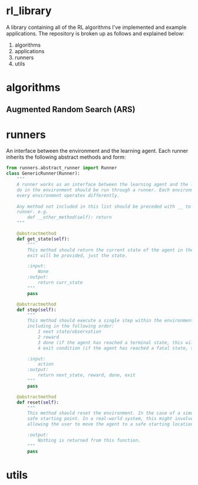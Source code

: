 # rl_library
A library containing all of the RL algorithms I've implemented and example applications. The repository is broken up as 
follows and explained below:
1. algorithms
2. applications
3. runners
4. utils

# algorithms


## Augmented Random Search (ARS)




# runners
An interface between the environment and the learning agent. Each runner inherits the following abstract methods 
and form:

```python
from runners.abstract_runner import Runner
class GenericRunner(Runner):
    """
    A runner works as an interface between the learning agent and the learning environment. Anything the agent wants to
    do in the environment should be run through a runner. Each environment should gets its own style of runner because
    every environment operates differently.
    
    Any method not included in this list should be preceded with __ to denote that is is unique to this specific
    runner. e.g.
        def __other_method(self): return
    """

    @abstractmethod
    def get_state(self):
        """
        This method should return the current state of the agent in the environment. No reward or status of done or
        exit will be provided, just the state.

        :input:
            None
        :output:
            return curr_state
        """
        pass

    @abstractmethod
    def step(self):
        """
        This method should execute a single step within the environment and return all necessary information
        including in the following order:
            1 next state/observation
            2 reward
            3 done (if the agent has reached a terminal state, this will be 1, otherwise 0)
            4 exit condition (if the agent has reached a fatal state, this will be 1, otherwise 0)

        :input:
            action
        :output:
            return next_state, reward, done, exit
        """
        pass

    @abstractmethod
    def reset(self):
        """
        This method should reset the environment. In the case of a simulation, this should take the agent back to a
        safe starting point. In a real-world system, this might involve halting until a resume signal has been sent
        allowing the user to move the agent to a safe starting location.

        :output:
            Nothing is returned from this function.
        """
        pass
```


# utils
